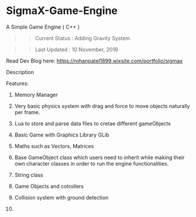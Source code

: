 # SigmaX-Game-Engine
A Simple Game Engine ( C++ )

>> Current Status : Adding Gravity System

>> Last Updated : 10 November, 2019

Read Dev Blog here: https://rohanpatel1899.wixsite.com/portfolio/sigmax

Description

Features:

1) Memory Manager

2) Very basic physics system with drag and force to move objects naturally per frame.

3) Lua to store and parse data files to cretae different gameObjects

4) Basic Game with Graphics Library GLib

5) Maths such as Vectors, Matrices

6) Base GameObject class which users need to inherit while making their own character classes in order to run the engine functionalities.

7) String class

8) Game Objects and cotrollers

9) Collision system with ground detection

10) 
